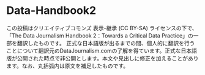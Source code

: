 # Data-Handbook2
この投稿はクリエイティブコモンズ 表示-継承 (CC BY-SA) ライセンスの下で、「The Data Journalism Handbook 2：Towards a Critical Data Practice」の一部を翻訳したものです。 正式な日本語版が出るまでの間、個人的に翻訳を行うことについて翻訳元のDataJournalism.comの了解を得ています。正式な日本語版が公開された時点で非公開とします。本文や見出しに修正を加えることがあります。なお、丸括弧内は原文を補足したものです。
